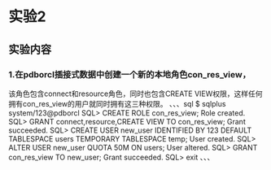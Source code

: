 # 实验2

## 实验内容

### 1.在pdborcl插接式数据中创建一个新的本地角色con_res_view，
该角色包含connect和resource角色，同时也包含CREATE VIEW权限，这样任何拥有con_res_view的用户就同时拥有这三种权限。
、、、sql
$ sqlplus system/123@pdborcl
SQL> CREATE ROLE con_res_view;
Role created.
SQL> GRANT connect,resource,CREATE VIEW TO con_res_view;
Grant succeeded.
SQL> CREATE USER new_user IDENTIFIED BY 123 DEFAULT TABLESPACE users TEMPORARY TABLESPACE temp;
User created.
SQL> ALTER USER new_user QUOTA 50M ON users;
User altered.
SQL> GRANT con_res_view TO new_user;
Grant succeeded.
SQL> exit
、、、
